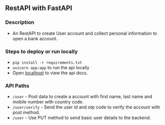 ## RestAPI with FastAPI
### Description
- An RestAPI to create User account and collect personal information to open a bank account.

### Steps to deploy or run locally
- `pip install -r requirements.txt`
- `uvicorn app:app` to run the api locally
- Open [localhost](http://localhost:8000/docs) to view the api docs.

### API Paths
- `/user` - Post data to create a account with first name, last name and mobile number with country code.
- `/user/verify` - Send the user id and otp code to verify the account with post method.
- `/user` - Use PUT method to send basic user details to the backend.
